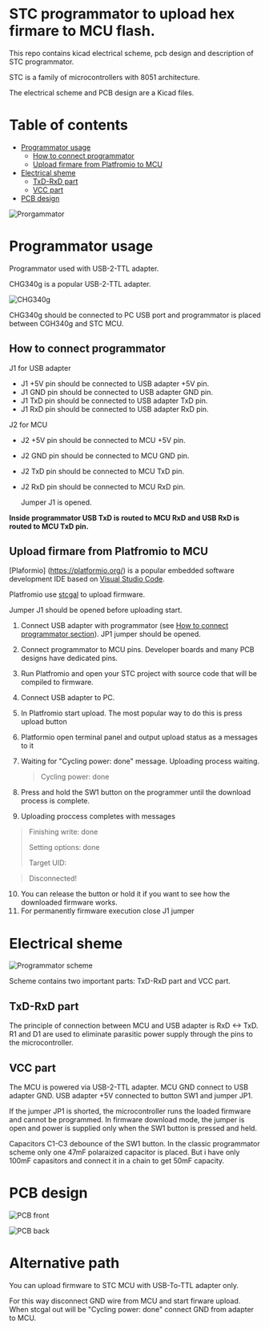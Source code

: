 # STC programmator to upload hex firmare to MCU flash.

This repo contains kicad electrical scheme, pcb design and description of STC programmator.

STC is a family of microcontrollers with 8051 architecture.

The electrical scheme and PCB design are a Kicad files. 

# Table of contents
* [Programmator usage](https://github.com/mgoblin/STC-programmator/tree/main?tab=readme-ov-file#programmator-usage)
  * [How to connect programmator](https://github.com/mgoblin/STC-programmator/tree/main#how-to-connect-programmator)
  * [Upload firmare from Platfromio to MCU](https://github.com/mgoblin/STC-programmator#upload-firmare-from-platfromio-to-mcu)
* [Electrical sheme](https://github.com/mgoblin/STC-programmator/tree/main?tab=readme-ov-file#electrical-sheme)
  * [TxD-RxD part](https://github.com/mgoblin/STC-programmator/blob/main/README.md#txd-rxd-part)
  * [VCC part](https://github.com/mgoblin/STC-programmator#vcc-part)
* [PCB design](https://github.com/mgoblin/STC-programmator/tree/main?tab=readme-ov-file#pcb-design)

![Prorgammator](/images/programmator_view.jpg)

# Programmator usage
Programmator used with USB-2-TTL adapter. 

CHG340g is a popular USB-2-TTL adapter.

![CHG340g](/images/ch340g.jpeg)

CHG340g should be connected to PC USB port and programmator is placed between CGH340g and STC MCU. 

## How to connect programmator
J1 for USB adapter
 - J1 +5V pin should be connected to USB adapter +5V pin.
 - J1 GND pin should be connected to USB adapter GND pin.
 - J1 TxD pin should be connected to USB adapter TxD pin.
 - J1 RxD pin should be connected to USB adapter RxD pin.

J2 for MCU 
 - J2 +5V pin should be connected to MCU +5V pin.
 - J2 GND pin should be connected to MCU GND pin.
 - J2 TxD pin should be connected to MCU TxD pin.
 - J2 RxD pin should be connected to MCU RxD pin.

   Jumper J1 is opened.

**Inside programmator USB TxD is routed to MCU RxD and USB RxD is routed to MCU TxD pin.**

## Upload firmare from Platfromio to MCU
[Plaformio] (https://platformio.org/) is a popular embedded software development IDE based on [Visual Studio Code](https://code.visualstudio.com/).

Platfromio use [stcgal](https://github.com/grigorig/stcgal/) to upload firmware. 

Jumper J1 should be opened before uploading start. 

1. Connect USB adapter with programmator (see [How to connect programmator section](#How-to-connect-programmator)). JP1 jumper should be opened.
2. Connect programmator to MCU pins. Developer boards and many PCB designs have dedicated pins.
3. Run Platfromio and open your STC project with source code that will be compiled to firmware.
4. Connect USB adapter to PC.
5. In Platfromio start upload. The most popular way to do this is press upload button
6. Platformio open terminal panel and output upload status as a messages to it
7. Waiting for "Cycling power: done" message. Uploading process waiting.
   > Cycling power: done
8. Press and hold the SW1 button on the programmer until the download process is complete.
    
9. Uploading proccess completes with messages
>Finishing write: done
>
>Setting options: done
>
>Target UID: <MCU chipid here>

>Disconnected!
>
10. You can release the button or hold it if you want to see how the downloaded firmware works.
11. For permanently firmware execution close J1 jumper


# Electrical sheme

![Programmator scheme](/images/STC15_programmator_scheme.png)

Scheme contains two important parts: TxD-RxD part and VCC part.

## TxD-RxD part
The principle of connection between MCU and USB adapter is RxD <-> TxD.
R1 and D1 are used to eliminate parasitic power supply through the pins to the microcontroller. 

## VCC part
The MCU is powered via USB-2-TTL adapter. MCU GND connect to USB adapter GND.
USB adapter +5V connected to button SW1 and jumper JP1.

If the jumper JP1 is shorted, the microcontroller runs the loaded firmware and cannot be programmed.
In firmware download mode, the jumper is open and power is supplied only when the SW1 button is pressed and held.

Capacitors C1-C3 debounce of the SW1 button. In the classic programmator scheme only one 47mF polaraized capacitor is placed. 
But i have only 100mF capasitors and connect it in a chain to get 50mF capacity.    

# PCB design
![PCB front](/images/STC15_programmator_front.jpg)

![PCB back](/images/STC15_programmator_back.jpg)

# Alternative path 
You can upload firmware to STC MCU with USB-To-TTL adapter only.

For this way disconnect GND wire from MCU and start firware upload.
When stcgal out will be "Cycling power: done" connect GND from adapter to MCU.  
